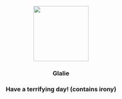 <p align="center">
    <img src="https://raw.githubusercontent.com/PokeAPI/sprites/master/sprites/pokemon/362.png" width="150" height="150">
</p>
<h3 align="center"> <b>Glalie</b></h3>
<h3 align="center">Have a terrifying day! (contains irony)</h3>
